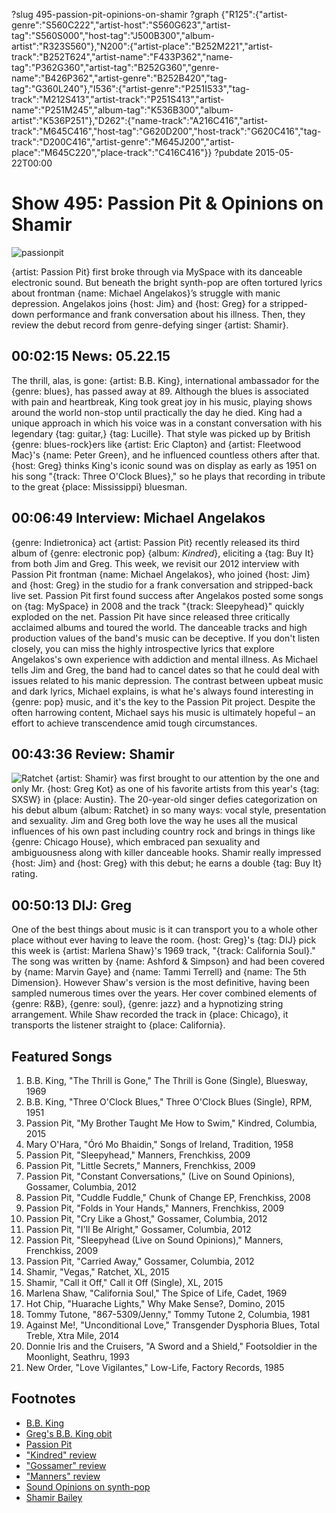 ?slug 495-passion-pit-opinions-on-shamir
?graph {"R125":{"artist-genre":"S560C222","artist-host":"S560G623","artist-tag":"S560S000","host-tag":"J500B300","album-artist":"R323S560"},"N200":{"artist-place":"B252M221","artist-track":"B252T624","artist-name":"F433P362","name-tag":"P362G360","artist-tag":"B252G360","genre-name":"B426P362","artist-genre":"B252B420","tag-tag":"G360L240"},"I536":{"artist-genre":"P251I533","tag-track":"M212S413","artist-track":"P251S413","artist-name":"P251M245","album-tag":"K536B300","album-artist":"K536P251"},"D262":{"name-track":"A216C416","artist-track":"M645C416","host-tag":"G620D200","host-track":"G620C416","tag-track":"D200C416","artist-genre":"M645J200","artist-place":"M645C220","place-track":"C416C416"}}
?pubdate 2015-05-22T00:00

# Show 495: Passion Pit & Opinions on Shamir

![passionpit](//static.soundopinions.org/images/2015/passionpit2_web.jpg)

{artist: Passion Pit} first broke through via MySpace with its danceable electronic sound. But beneath the bright synth-pop are often tortured lyrics about frontman {name: Michael Angelakos}’s struggle with manic depression. Angelakos joins {host: Jim} and {host: Greg} for a stripped-down performance and frank conversation about his illness. Then, they review the debut record from genre-defying singer {artist: Shamir}.

## 00:02:15 News: 05.22.15
The thrill, alas, is gone: {artist: B.B. King}, international ambassador for the {genre: blues}, has passed away at 89. Although the blues is associated with pain and heartbreak, King took great joy in his music, playing shows around the world non-stop until practically the day he died. King had a unique approach in which his voice was in a constant conversation with his legendary {tag: guitar,} {tag: Lucille}. That style was picked up by British {genre: blues-rock}ers like {artist: Eric Clapton} and {artist: Fleetwood Mac}'s {name: Peter Green}, and he influenced countless others after that. {host: Greg} thinks King's iconic sound was on display as early as 1951 on his song "{track: Three O'Clock Blues}," so he plays that recording in tribute to the great {place: Mississippi} bluesman.


## 00:06:49 Interview: Michael Angelakos
{genre: Indietronica} act {artist: Passion Pit} recently released its third album of {genre: electronic pop} {album: *Kindred*}, eliciting a {tag: Buy It} from both Jim and Greg. This week, we revisit our 2012 interview with Passion Pit frontman {name: Michael Angelakos}, who joined {host: Jim} and {host: Greg} in the studio for a frank conversation and stripped-back live set. Passion Pit first found success after Angelakos posted some songs on {tag: MySpace} in 2008 and the track "{track: Sleepyhead}" quickly exploded on the net. Passion Pit have since released three critically acclaimed albums and toured the world. The danceable tracks and high production values of the band's music can be deceptive. If you don't listen closely, you can miss the highly introspective lyrics that explore Angelakos's own experience with addiction and mental illness. As Michael tells Jim and Greg, the band had to cancel dates so that he could deal with issues related to his manic depression. The contrast between upbeat music and dark lyrics, Michael explains, is what he's always found interesting in {genre: pop} music, and it's the key to the Passion Pit project. Despite the often harrowing content, Michael says his music is ultimately hopeful – an effort to achieve transcendence amid tough circumstances.


## 00:43:36 Review: Shamir
![Ratchet](http://is2.mzstatic.com/image/pf/us/r30/Music3/v4/76/14/21/76142128-6882-251d-747f-42b00d19c81f/cover.600x600-75.jpg "930149465/973351333")
{artist: Shamir} was first brought to our attention by the one and only Mr. {host: Greg Kot} as one of his favorite artists from this year's {tag: SXSW} in {place: Austin}. The 20-year-old singer defies categorization on his debut album {album: Ratchet} in so many ways: vocal style, presentation and sexuality. Jim and Greg both love the way he uses all the musical influences of his own past including country rock and brings in things like {genre: Chicago House}, which embraced pan sexuality and ambiguousness along with killer danceable hooks. Shamir really impressed {host: Jim} and {host: Greg} with this debut; he earns a double {tag: Buy It} rating.


## 00:50:13 DIJ: Greg
One of the best things about music is it can transport you to a whole other place without ever having to leave the room. {host: Greg}'s {tag: DIJ} pick this week is {artist: Marlena Shaw}'s 1969 track, "{track: California Soul}." The song was written by {name: Ashford & Simpson} and had been covered by {name: Marvin Gaye} and {name: Tammi Terrell} and {name: The 5th Dimension}. However Shaw's version is the most definitive, having been sampled numerous times over the years. Her cover combined elements of {genre: R&B}, {genre: soul}, {genre: jazz} and a hypnotizing string arrangement. While Shaw recorded the track in {place: Chicago}, it transports the listener straight to {place: California}. 

## Featured Songs
1. B.B. King, "The Thrill is Gone," The Thrill is Gone (Single), Bluesway, 1969 
1. B.B. King, "Three O'Clock Blues," Three O'Clock Blues (Single), RPM, 1951 
1. Passion Pit, "My Brother Taught Me How to Swim," Kindred, Columbia, 2015 
1. Mary O'Hara, "Óró Mo Bhaidin," Songs of Ireland, Tradition, 1958 
1. Passion Pit, "Sleepyhead," Manners, Frenchkiss, 2009 
1. Passion Pit, "Little Secrets," Manners, Frenchkiss, 2009 
1. Passion Pit, "Constant Conversations," (Live on Sound Opinions), Gossamer, Columbia, 2012
1. Passion Pit, "Cuddle Fuddle," Chunk of Change EP, Frenchkiss, 2008 
1. Passion Pit, "Folds in Your Hands," Manners, Frenchkiss, 2009 
1. Passion Pit, "Cry Like a Ghost," Gossamer, Columbia, 2012 
1. Passion Pit, "I'll Be Alright," Gossamer, Columbia, 2012 
1. Passion Pit, "Sleepyhead (Live on Sound Opinions)," Manners, Frenchkiss, 2009 
1. Passion Pit, "Carried Away," Gossamer, Columbia, 2012 
1. Shamir, "Vegas," Ratchet, XL, 2015 
1. Shamir, "Call it Off," Call it Off (Single), XL, 2015 
1. Marlena Shaw, "California Soul," The Spice of Life, Cadet, 1969 
1. Hot Chip, "Huarache Lights," Why Make Sense?, Domino, 2015 
1. Tommy Tutone, "867-5309/Jenny," Tommy Tutone 2, Columbia, 1981 
1. Against Me!, "Unconditional Love," Transgender Dysphoria Blues, Total Treble, Xtra Mile, 2014 
1. Donnie Iris and the Cruisers, "A Sword and a Shield," Footsoldier in the Moonlight, Seathru, 1993 
1. New Order, "Love Vigilantes," Low-Life, Factory Records, 1985 


## Footnotes
- [B.B. King](http://www.bbking.com/)
- [Greg's B.B. King obit](http://www.chicagotribune.com/entertainment/music/ct-bb-king-obituary-20150515-column.htm)
- [Passion Pit](http://www.kindredthealbum.com/)
- ["Kindred" review](/show/494/#kindred)
- ["Gossamer" review](/show/348/#passionpit)
- ["Manners" review](/show/182/#passionpit)
- [Sound Opinions on synth-pop](/show/225)
- [Shamir Bailey](https://twitter.com/shamirbailey)
